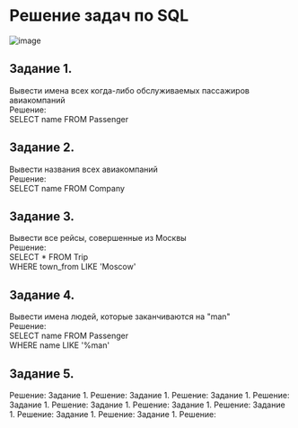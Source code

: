 # Решение задач по SQL
![image](https://user-images.githubusercontent.com/103492272/168607807-201c00fc-9656-493d-98db-20dfdbcb4bd4.png)

## Задание 1. 
Вывести имена всех когда-либо обслуживаемых пассажиров авиакомпаний  
Решение:  
SELECT name FROM Passenger

## Задание 2. 
Вывести названия всеx авиакомпаний  
Решение:  
SELECT name FROM Company

## Задание 3. 
Вывести все рейсы, совершенные из Москвы  
Решение:  
SELECT * FROM Trip  
WHERE town_from LIKE 'Moscow'  

## Задание 4. 
Вывести имена людей, которые заканчиваются на "man"  
Решение:  
SELECT name FROM Passenger  
WHERE name LIKE '%man'  

## Задание 5. 
Решение:
Задание 1. 
Решение:
Задание 1. 
Решение:
Задание 1. 
Решение:
Задание 1. 
Решение:
Задание 1. 
Решение:
Задание 1. 
Решение:
Задание 1.
Решение:
Задание 1. 
Решение:
Задание 1. 
Решение:
